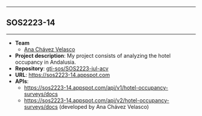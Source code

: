 ------------------
## SOS2223-14
------------------
- **Team**
  - [Ana Chávez Velasco](https://github.com/anachavel1)
- **Project description**: My project consists of analyzing the hotel occupancy in Andalusia.
- **Repository**: [gti-sos/SOS2223-jul-acv](https://github.com/gti-sos/SOS2223-jul-acv)
- **URL**: https://sos2223-14.appspot.com
- **APIs**:
  - https://sos2223-14.appspot.com/api/v1/hotel-occupancy-surveys/docs
  - https://sos2223-14.appspot.com/api/v2/hotel-occupancy-surveys/docs (developed by Ana Chávez Velasco)
